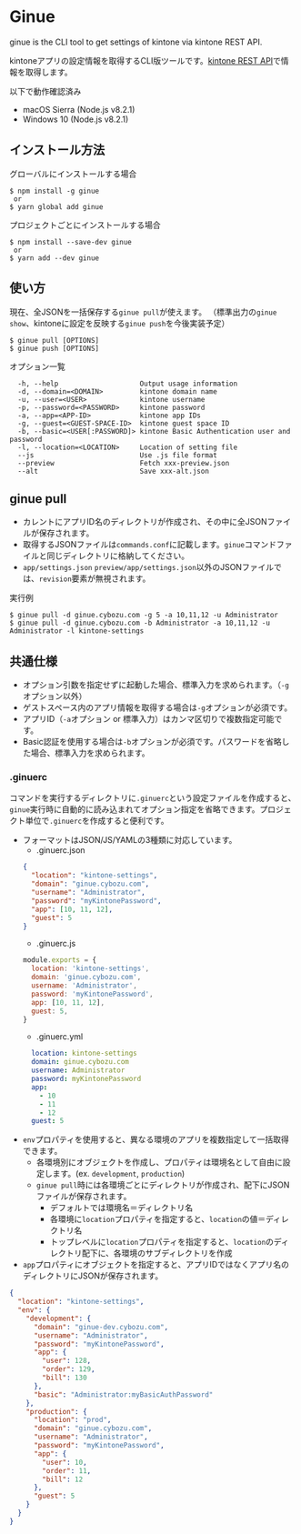 # Ginue

ginue is the CLI tool to get settings of kintone via kintone REST API.

kintoneアプリの設定情報を取得するCLI版ツールです。[kintone REST API](https://developer.cybozu.io/hc/ja/articles/201941834)で情報を取得します。

以下で動作確認済み

* macOS Sierra (Node.js v8.2.1)
* Windows 10 (Node.js v8.2.1)

## インストール方法

グローバルにインストールする場合

```
$ npm install -g ginue
 or
$ yarn global add ginue
```

プロジェクトごとにインストールする場合

```
$ npm install --save-dev ginue
 or
$ yarn add --dev ginue
```

## 使い方

現在、全JSONを一括保存する`ginue pull`が使えます。
（標準出力の`ginue show`、kintoneに設定を反映する`ginue push`を今後実装予定）

```
$ ginue pull [OPTIONS]
$ ginue push [OPTIONS]
```

オプション一覧

```
  -h, --help                    Output usage information
  -d, --domain=<DOMAIN>         kintone domain name
  -u, --user=<USER>             kintone username
  -p, --password=<PASSWORD>     kintone password
  -a, --app=<APP-ID>            kintone app IDs
  -g, --guest=<GUEST-SPACE-ID>  kintone guest space ID
  -b, --basic=<USER[:PASSWORD]> kintone Basic Authentication user and password
  -l, --location=<LOCATION>     Location of setting file
  --js                          Use .js file format
  --preview                     Fetch xxx-preview.json
  --alt                         Save xxx-alt.json
```

## ginue pull

* カレントにアプリID名のディレクトリが作成され、その中に全JSONファイルが保存されます。
* 取得するJSONファイルは`commands.conf`に記載します。`ginue`コマンドファイルと同じディレクトリに格納してください。
* `app/settings.json` `preview/app/settings.json`以外のJSONファイルでは、`revision`要素が無視されます。

実行例

```
$ ginue pull -d ginue.cybozu.com -g 5 -a 10,11,12 -u Administrator
$ ginue pull -d ginue.cybozu.com -b Administrator -a 10,11,12 -u Administrator -l kintone-settings
```

## 共通仕様

* オプション引数を指定せずに起動した場合、標準入力を求められます。（`-g`オプション以外）
* ゲストスペース内のアプリ情報を取得する場合は`-g`オプションが必須です。
* アプリID（`-a`オプション or 標準入力）はカンマ区切りで複数指定可能です。
* Basic認証を使用する場合は`-b`オプションが必須です。パスワードを省略した場合、標準入力を求められます。

### .ginuerc

コマンドを実行するディレクトリに`.ginuerc`という設定ファイルを作成すると、`ginue`実行時に自動的に読み込まれてオプション指定を省略できます。プロジェクト単位で`.ginuerc`を作成すると便利です。

* フォーマットはJSON/JS/YAMLの3種類に対応しています。
  * .ginuerc.json
  ```json
  {
    "location": "kintone-settings",
    "domain": "ginue.cybozu.com",
    "username": "Administrator",
    "password": "myKintonePassword",
    "app": [10, 11, 12],
    "guest": 5
  }
  ```
  * .ginuerc.js
  ```js
  module.exports = {
    location: 'kintone-settings',
    domain: 'ginue.cybozu.com',
    username: 'Administrator',
    password: 'myKintonePassword',
    app: [10, 11, 12],
    guest: 5,
  }
  ```
  * .ginuerc.yml
  ```yaml
    location: kintone-settings
    domain: ginue.cybozu.com
    username: Administrator
    password: myKintonePassword
    app:
      - 10
      - 11
      - 12
    guest: 5
  ```
* `env`プロパティを使用すると、異なる環境のアプリを複数指定して一括取得できます。
  * 各環境別にオブジェクトを作成し、プロパティは環境名として自由に設定します。(ex. `development`, `production`)
  * `ginue pull`時には各環境ごとにディレクトリが作成され、配下にJSONファイルが保存されます。
    * デフォルトでは環境名＝ディレクトリ名
    * 各環境に`location`プロパティを指定すると、`location`の値＝ディレクトリ名
    * トップレベルに`location`プロパティを指定すると、`location`のディレクトリ配下に、各環境のサブディレクトリを作成
* `app`プロパティにオブジェクトを指定すると、アプリIDではなくアプリ名のディレクトリにJSONが保存されます。

```json
{
  "location": "kintone-settings",
  "env": {
    "development": {
      "domain": "ginue-dev.cybozu.com",
      "username": "Administrator",
      "password": "myKintonePassword",
      "app": {
        "user": 128,
        "order": 129,
        "bill": 130
      },
      "basic": "Administrator:myBasicAuthPassword"
    },
    "production": {
      "location": "prod",
      "domain": "ginue.cybozu.com",
      "username": "Administrator",
      "password": "myKintonePassword",
      "app": {
        "user": 10,
        "order": 11,
        "bill": 12
      },
      "guest": 5
    }
  }
}
```
